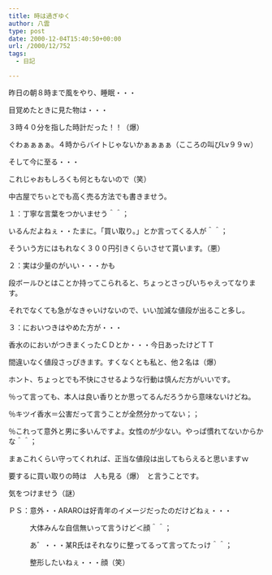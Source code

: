 ```yaml
---
title: 時は過ぎゆく
author: 八雲
type: post
date: 2000-12-04T15:40:50+00:00
url: /2000/12/752
tags:
  - 日記

---
```

昨日の朝８時まで風をやり、睡眠・・・
  
目覚めたときに見た物は・・・
  
３時４０分を指した時計だった！！（爆）
  
ぐわぁぁぁぁ。４時からバイトじゃないかぁぁぁぁ（こころの叫びLv９９ｗ）
  
そして今に至る・・・
  
これじゃおもしろくも何ともないので（笑）
  
中古屋でちぃとでも高く売る方法でも書きませう。

１：丁寧な言葉をつかいませう＾＾；
  
いるんだよねぇ・・たまに。「買い取り。」とか言ってくる人が＾＾；
  
そういう方にはもれなく３００円引きくらいさせて貰います。（悪）

２：実は少量のがいい・・・かも
  
段ボールひとはことか持ってこられると、ちょっとさっぴいちゃえってなります。
  
それでなくても急がなきゃいけないので、いい加減な値段が出ること多し。

３：においつきはやめた方が・・・
  
香水のにおいがつきまくったＣＤとか・・・今日あったけどＴＴ
  
間違いなく値段さっぴきます。すくなくとも私と、他２名は（爆）
  
ホント、ちょっとでも不快にさせるような行動は慎んだ方がいいです。
  
％って言っても、本人は良い香りとか思ってるんだろうから意味ないけどね。
  
％キツイ香水＝公害だって言うことが全然分かってない；；
  
％これって意外と男に多いんですよ。女性のが少ない。やっぱ慣れてないからかな＾＾；
  
まぁこれくらい守ってくれれば、正当な値段は出してもらえると思いますｗ
  
要するに買い取りの時は　人も見る（爆）　と言うことです。
  
気をつけませう（謎）

ＰＳ：意外・・ARAROは好青年のイメージだったのだけどねぇ・・・
  
　　　大体みんな自信無いって言うけど＜顔＾＾；
  
　　　あ゛・・・某R氏はそれなりに整ってるって言ってたっけ＾＾；
  
　　　整形したいねぇ・・・顔（笑）
